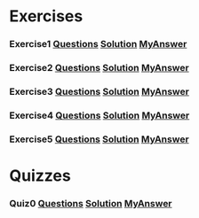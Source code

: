 
# Exercises

### Exercise1 [Questions](Exercise1/Exercise1_HW.pdf) [Solution](Exercise1/SP_HW1_Solutions_Fall%202021.pdf) [MyAnswer](Exercise1/SP_AmirPourmand_99210259.pdf)

### Exercise2 [Questions](Exercise2/Exercise2_HW.pdf) [Solution](Exercise2/SP_HW2_Solutions_Fall2021.pdf) [MyAnswer](Exercise2/SP_AmirPourmand_99210259_HW2.pdf)

### Exercise3 [Questions](Exercise3/تمرین%20۳.pdf) [Solution](Exercise3/SP_HW3_Solution3_Fall2021.pdf) [MyAnswer](Exercise3/SP_HW3_AmirPourmand_99210259-compressed.pdf)

### Exercise4 [Questions](Exercise4/تمرین%20۴.pdf) [Solution](Exercise4/SP_HW4_Solutions_Fall2021.pdf) [MyAnswer](Exercise4/SP_AmirPourmand_99210259_hw4.pdf)

### Exercise5 [Questions](Exercise5/تمرین%20۵.pdf) [Solution](Exercise5/SP_HW5_Solutions_Fall2021.pdf) [MyAnswer](Exercise5/SP_HW5_AmirPourmand_99210259.pdf)

# Quizzes

### Quiz0 [Questions](Quizzes/کوییز%20۰.pdf) [Solution](Quizzes/Solutions/SP_Prerequisite%20Quiz_Solutions_Fall%202021.pdf) [MyAnswer](Quizzes/Quiz0.pdf)

